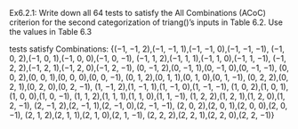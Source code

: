 Ex6.2.1: Write down all 64 tests to satisfy the All Combinations (ACoC) criterion for the second
categorization of triang()’s inputs in Table 6.2. Use the values in Table 6.3

tests satisfy Combinations:
{(−1, −1, 2),(−1, −1, 1),(−1, −1, 0),(−1, −1, −1),
(−1, 0, 2),(−1, 0, 1),(−1, 0, 0),(−1, 0, −1),
(−1, 1, 2),(−1, 1, 1),(−1, 1, 0),(−1, 1, −1),
(−1, 2, 2),(−1, 2, 1),(−1, 2, 0),(−1, 2, −1),
(0, −1, 2),(0, −1, 1),(0, −1, 0),(0, −1, −1),
(0, 0, 2),(0, 0, 1),(0, 0, 0),(0, 0, −1),
(0, 1, 2),(0, 1, 1),(0, 1, 0),(0, 1, −1),
(0, 2, 2),(0, 2, 1),(0, 2, 0),(0, 2, −1),
(1, −1, 2),(1, −1, 1),(1, −1, 0),(1, −1, −1),
(1, 0, 2),(1, 0, 1),(1, 0, 0),(1, 0, −1),
(1, 1, 2),(1, 1, 1),(1, 1, 0),(1, 1, −1),
(1, 2, 2),(1, 2, 1),(1, 2, 0),(1, 2, −1),
(2, −1, 2),(2, −1, 1),(2, −1, 0),(2, −1, −1),
(2, 0, 2),(2, 0, 1),(2, 0, 0),(2, 0, −1),
(2, 1, 2),(2, 1, 1),(2, 1, 0),(2, 1, −1),
(2, 2, 2),(2, 2, 1),(2, 2, 0),(2, 2, −1)}

